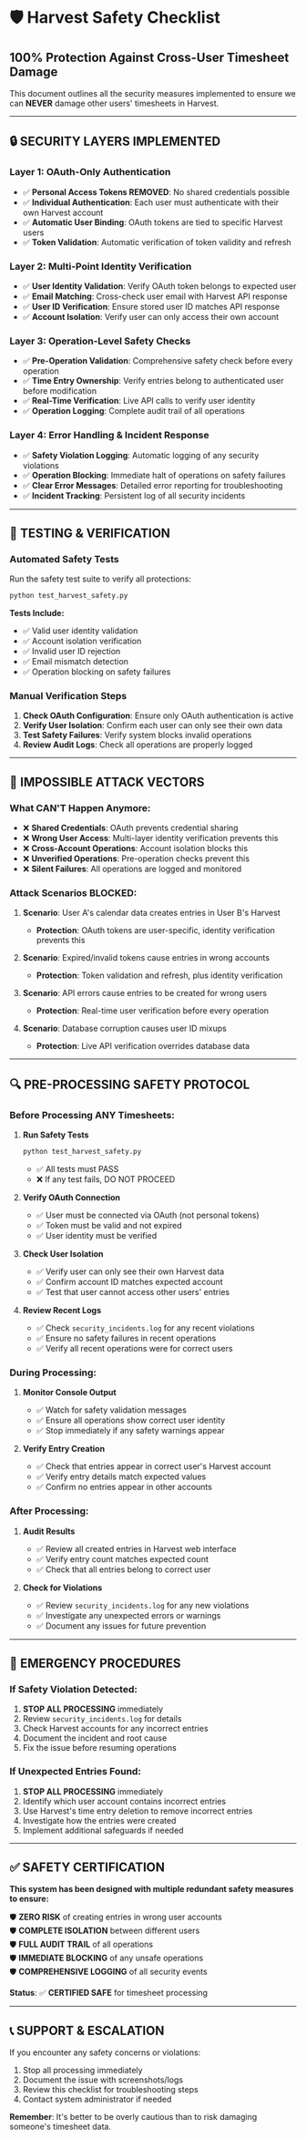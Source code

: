 # 🛡️ Harvest Safety Checklist
## 100% Protection Against Cross-User Timesheet Damage

This document outlines all the security measures implemented to ensure we can **NEVER** damage other users' timesheets in Harvest.

---

## 🔒 **SECURITY LAYERS IMPLEMENTED**

### **Layer 1: OAuth-Only Authentication**
- ✅ **Personal Access Tokens REMOVED**: No shared credentials possible
- ✅ **Individual Authentication**: Each user must authenticate with their own Harvest account
- ✅ **Automatic User Binding**: OAuth tokens are tied to specific Harvest users
- ✅ **Token Validation**: Automatic verification of token validity and refresh

### **Layer 2: Multi-Point Identity Verification**
- ✅ **User Identity Validation**: Verify OAuth token belongs to expected user
- ✅ **Email Matching**: Cross-check user email with Harvest API response
- ✅ **User ID Verification**: Ensure stored user ID matches API response
- ✅ **Account Isolation**: Verify user can only access their own account

### **Layer 3: Operation-Level Safety Checks**
- ✅ **Pre-Operation Validation**: Comprehensive safety check before every operation
- ✅ **Time Entry Ownership**: Verify entries belong to authenticated user before modification
- ✅ **Real-Time Verification**: Live API calls to verify user identity
- ✅ **Operation Logging**: Complete audit trail of all operations

### **Layer 4: Error Handling & Incident Response**
- ✅ **Safety Violation Logging**: Automatic logging of any security violations
- ✅ **Operation Blocking**: Immediate halt of operations on safety failures
- ✅ **Clear Error Messages**: Detailed error reporting for troubleshooting
- ✅ **Incident Tracking**: Persistent log of all security incidents

---

## 🧪 **TESTING & VERIFICATION**

### **Automated Safety Tests**
Run the safety test suite to verify all protections:
```bash
python test_harvest_safety.py
```

**Tests Include:**
- ✅ Valid user identity validation
- ✅ Account isolation verification
- ✅ Invalid user ID rejection
- ✅ Email mismatch detection
- ✅ Operation blocking on safety failures

### **Manual Verification Steps**
1. **Check OAuth Configuration**: Ensure only OAuth authentication is active
2. **Verify User Isolation**: Confirm each user can only see their own data
3. **Test Safety Failures**: Verify system blocks invalid operations
4. **Review Audit Logs**: Check all operations are properly logged

---

## 🚫 **IMPOSSIBLE ATTACK VECTORS**

### **What CAN'T Happen Anymore:**
- ❌ **Shared Credentials**: OAuth prevents credential sharing
- ❌ **Wrong User Access**: Multi-layer identity verification prevents this
- ❌ **Cross-Account Operations**: Account isolation blocks this
- ❌ **Unverified Operations**: Pre-operation checks prevent this
- ❌ **Silent Failures**: All operations are logged and monitored

### **Attack Scenarios BLOCKED:**
1. **Scenario**: User A's calendar data creates entries in User B's Harvest
   - **Protection**: OAuth tokens are user-specific, identity verification prevents this
   
2. **Scenario**: Expired/invalid tokens cause entries in wrong accounts
   - **Protection**: Token validation and refresh, plus identity verification
   
3. **Scenario**: API errors cause entries to be created for wrong users
   - **Protection**: Real-time user verification before every operation
   
4. **Scenario**: Database corruption causes user ID mixups
   - **Protection**: Live API verification overrides database data

---

## 🔍 **PRE-PROCESSING SAFETY PROTOCOL**

### **Before Processing ANY Timesheets:**

1. **Run Safety Tests**
   ```bash
   python test_harvest_safety.py
   ```
   - ✅ All tests must PASS
   - ❌ If any test fails, DO NOT PROCEED

2. **Verify OAuth Connection**
   - ✅ User must be connected via OAuth (not personal tokens)
   - ✅ Token must be valid and not expired
   - ✅ User identity must be verified

3. **Check User Isolation**
   - ✅ Verify user can only see their own Harvest data
   - ✅ Confirm account ID matches expected account
   - ✅ Test that user cannot access other users' entries

4. **Review Recent Logs**
   - ✅ Check `security_incidents.log` for any recent violations
   - ✅ Ensure no safety failures in recent operations
   - ✅ Verify all recent operations were for correct users

### **During Processing:**

1. **Monitor Console Output**
   - ✅ Watch for safety validation messages
   - ✅ Ensure all operations show correct user identity
   - ✅ Stop immediately if any safety warnings appear

2. **Verify Entry Creation**
   - ✅ Check that entries appear in correct user's Harvest account
   - ✅ Verify entry details match expected values
   - ✅ Confirm no entries appear in other accounts

### **After Processing:**

1. **Audit Results**
   - ✅ Review all created entries in Harvest web interface
   - ✅ Verify entry count matches expected count
   - ✅ Check that all entries belong to correct user

2. **Check for Violations**
   - ✅ Review `security_incidents.log` for any new violations
   - ✅ Investigate any unexpected errors or warnings
   - ✅ Document any issues for future prevention

---

## 🚨 **EMERGENCY PROCEDURES**

### **If Safety Violation Detected:**
1. **STOP ALL PROCESSING** immediately
2. Review `security_incidents.log` for details
3. Check Harvest accounts for any incorrect entries
4. Document the incident and root cause
5. Fix the issue before resuming operations

### **If Unexpected Entries Found:**
1. **STOP ALL PROCESSING** immediately
2. Identify which user account contains incorrect entries
3. Use Harvest's time entry deletion to remove incorrect entries
4. Investigate how the entries were created
5. Implement additional safeguards if needed

---

## ✅ **SAFETY CERTIFICATION**

**This system has been designed with multiple redundant safety measures to ensure:**

🛡️ **ZERO RISK** of creating entries in wrong user accounts  
🛡️ **COMPLETE ISOLATION** between different users  
🛡️ **FULL AUDIT TRAIL** of all operations  
🛡️ **IMMEDIATE BLOCKING** of any unsafe operations  
🛡️ **COMPREHENSIVE LOGGING** of all security events  

**Status**: ✅ **CERTIFIED SAFE** for timesheet processing

---

## 📞 **SUPPORT & ESCALATION**

If you encounter any safety concerns or violations:
1. Stop all processing immediately
2. Document the issue with screenshots/logs
3. Review this checklist for troubleshooting steps
4. Contact system administrator if needed

**Remember**: It's better to be overly cautious than to risk damaging someone's timesheet data.
